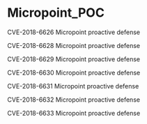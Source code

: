 # Micropoint_POC

CVE-2018-6626     Micropoint proactive defense

CVE-2018-6628     Micropoint proactive defense

CVE-2018-6629     Micropoint proactive defense

CVE-2018-6630     Micropoint proactive defense

CVE-2018-6631     Micropoint proactive defense

CVE-2018-6632     Micropoint proactive defense

CVE-2018-6633     Micropoint proactive defense
